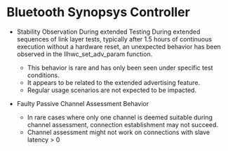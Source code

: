 # Bluetooth Synopsys Controller

-   Stability Observation During extended Testing
    During extended sequences of link layer tests, typically after 1.5 hours of continuous execution without a hardware reset,
    an unexpected behavior has been observed in the llhwc_set_adv_param function.
    -   This behavior is rare and has only been seen under specific test conditions.
    -   It appears to be related to the extended advertising feature.
    -   Regular usage scenarios are not expected to be impacted.

- Faulty Passive Channel Assessment Behavior
    -   In rare cases where only one channel is deemed suitable during channel assessment, connection establishment may not succeed.
    -   Channel assessment might not work on connections with slave latency > 0